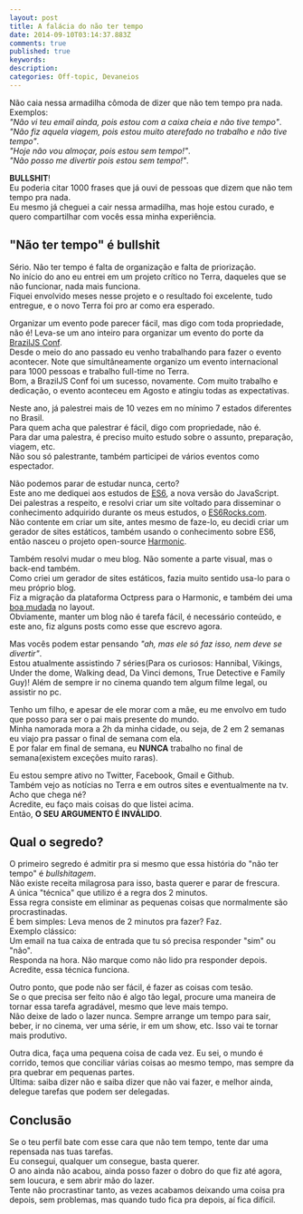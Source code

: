 ```yaml
---
layout: post
title: A falácia do não ter tempo
date: 2014-09-10T03:14:37.883Z
comments: true
published: true
keywords:
description:
categories: Off-topic, Devaneios
---
```

Não caia nessa armadilha cômoda de dizer que não tem tempo pra nada.  
Exemplos:  
_"Não vi teu email ainda, pois estou com a caixa cheia e não tive tempo"_.  
_"Não fiz aquela viagem, pois estou muito aterefado no trabalho e não tive tempo"_.  
_"Hoje não vou almoçar, pois estou sem tempo!"_.  
_"Não posso me divertir pois estou sem tempo!"_.  

__BULLSHIT__!  
Eu poderia citar 1000 frases que já ouvi de pessoas que dizem que não tem tempo pra nada.  
Eu mesmo já cheguei a cair nessa armadilha, mas hoje estou curado, e quero compartilhar com vocês essa minha experiência.  

## "Não ter tempo" é bullshit
Sério. Não ter tempo é falta de organização e falta de priorização.  
No início do ano eu entrei em um projeto crítico no Terra, daqueles que se não funcionar, nada mais funciona.  
Fiquei envolvido meses nesse projeto e o resultado foi excelente, tudo entregue, e o novo Terra foi pro ar como era esperado.  

Organizar um evento pode parecer fácil, mas digo com toda propriedade, não é! Leva-se um ano inteiro para organizar um evento do porte da [BrazilJS Conf](http://braziljs.com.br).  
Desde o meio do ano passado eu venho trabalhando para fazer o evento acontecer. Note que simultâneamente organizo um evento internacional para 1000 pessoas e trabalho full-time no Terra.  
Bom, a BrazilJS Conf foi um sucesso, novamente. Com muito trabalho e dedicação, o evento aconteceu em Agosto e atingiu todas as expectativas.  

Neste ano, já palestrei mais de 10 vezes em no mínimo 7 estados diferentes no Brasil.  
Para quem acha que palestrar é fácil, digo com propriedade, não é.  
Para dar uma palestra, é preciso muito estudo sobre o assunto, preparação, viagem, etc.  
Não sou só palestrante, também participei de vários eventos como espectador.  

Não podemos parar de estudar nunca, certo?  
Este ano me dediquei aos estudos de [ES6](http://es6rocks.com), a nova versão do JavaScript.  
Dei palestras a respeito, e resolvi criar um site voltado para disseminar o conhecimento adquirido durante os meus estudos, o [ES6Rocks.com](http://es6rocks.com).  
Não contente em criar um site, antes mesmo de faze-lo, eu decidi criar um gerador de sites estáticos, também usando o conhecimento sobre ES6, então nasceu o projeto open-source [Harmonic](https://github.com/es6rocks/harmonic).  

Também resolvi mudar o meu blog. Não somente a parte visual, mas o back-end também.  
Como criei um gerador de sites estáticos, fazia muito sentido usa-lo para o meu próprio blog.  
Fiz a migração da plataforma Octpress para o Harmonic, e também dei uma [boa mudada](http://jaydson.org/novo-blog-powered-by-harmonic/) no layout.  
Obviamente, manter um blog não é tarefa fácil, é necessário conteúdo, e este ano, fiz alguns posts como esse que escrevo agora.  

Mas vocês podem estar pensando _"ah, mas ele só faz isso, nem deve se divertir"_.  
Estou atualmente assistindo 7 séries(Para os curiosos: Hannibal, Vikings, Under the dome, Walking dead, Da Vinci demons, True Detective e Family Guy)! Além de sempre ir no cinema quando tem algum filme legal, ou assistir no pc.  

Tenho um filho, e apesar de ele morar com a mãe, eu me envolvo em tudo que posso para ser o pai mais presente do mundo.  
Minha namorada mora a 2h da minha cidade, ou seja, de 2 em 2 semanas eu viajo pra passar o final de semana com ela.  
E por falar em final de semana, eu __NUNCA__ trabalho no final de semana(existem exceções muito raras).  

Eu estou sempre ativo no Twitter, Facebook, Gmail e Github.  
Também vejo as notícias no Terra e em outros sites e eventualmente na tv.  
Acho que chega né?  
Acredite, eu faço mais coisas do que listei acima.  
Então, __O SEU ARGUMENTO É INVÁLIDO__.  

## Qual o segredo?
O primeiro segredo é admitir pra si mesmo que essa história do "não ter tempo" é _bullshitagem_.  
Não existe receita milagrosa para isso, basta querer e parar de frescura.  
A única "técnica" que utilizo é a regra dos 2 minutos.  
Essa regra consiste em eliminar as pequenas coisas que normalmente são procrastinadas.  
É bem simples: Leva menos de 2 minutos pra fazer? Faz.  
Exemplo clássico:  
Um email na tua caixa de entrada que tu só precisa responder "sim" ou "não".  
Responda na hora. Não marque como não lido pra responder depois.  
Acredite, essa técnica funciona.  

Outro ponto, que pode não ser fácil, é fazer as coisas com tesão.  
Se o que precisa ser feito não é algo tão legal, procure uma maneira de tornar essa tarefa agradável, mesmo que leve mais tempo.  
Não deixe de lado o lazer nunca. Sempre arrange um tempo para sair, beber, ir no cinema, ver uma série, ir em um show, etc.  Isso vai te tornar mais produtivo.  

Outra dica, faça uma pequena coisa de cada vez. Eu sei, o mundo é corrido, temos que conciliar várias coisas ao mesmo tempo, mas sempre da pra quebrar em pequenas partes.  
Última: saiba dizer não e saiba dizer que não vai fazer, e melhor ainda, delegue tarefas que podem ser delegadas.  

## Conclusão
Se o teu perfil bate com esse cara que não tem tempo, tente dar uma repensada nas tuas tarefas.  
Eu consegui, qualquer um consegue, basta querer.  
O ano ainda não acabou, ainda posso fazer o dobro do que fiz até agora, sem loucura, e sem abrir mão do lazer.  
Tente não procrastinar tanto, as vezes acabamos deixando uma coisa pra depois, sem problemas, mas quando tudo fica pra depois, aí fica difícil.  